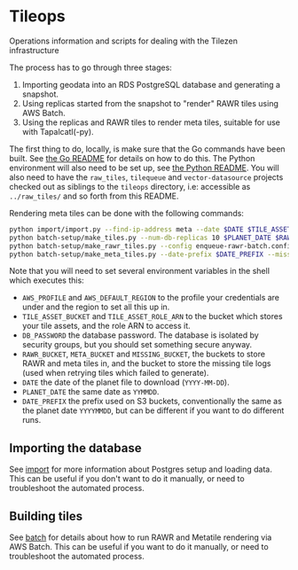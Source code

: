 # Tileops
Operations information and scripts for dealing with the Tilezen infrastructure

The process has to go through three stages:

1. Importing geodata into an RDS PostgreSQL database and generating a snapshot.
2. Using replicas started from the snapshot to "render" RAWR tiles using AWS Batch.
3. Using the replicas and RAWR tiles to render meta tiles, suitable for use with Tapalcatl(-py).

The first thing to do, locally, is make sure that the Go commands have been built. See [the Go README](go/README.md) for details on how to do this. The Python environment will also need to be set up, see [the Python README](doc/import/README.md). You will also need to have the `raw_tiles`, `tilequeue` and `vector-datasource` projects checked out as siblings to the `tileops` directory, i.e: accessible as `../raw_tiles/` and so forth from this README.

Rendering meta tiles can be done with the following commands:

```sh
python import/import.py --find-ip-address meta --date $DATE $TILE_ASSET_BUCKET $AWS_DEFAULT_REGION $TILE_ASSET_ROLE_ARN $DB_PASSWORD
python batch-setup/make_tiles.py --num-db-replicas 10 $PLANET_DATE $RAWR_BUCKET $META_BUCKET $DB_PASSWORD
python batch-setup/make_rawr_tiles.py --config enqueue-rawr-batch.config.yaml $RAWR_BUCKET $DATE_PREFIX
python batch-setup/make_meta_tiles.py --date-prefix $DATE_PREFIX --missing-bucket $MISSING_BUCKET $RAWR_BUCKET $META_BUCKET $DATE_PREFIX
```

Note that you will need to set several environment variables in the shell which executes this:

* `AWS_PROFILE` and `AWS_DEFAULT_REGION` to the profile your credentials are under and the region to set all this up in.
* `TILE_ASSET_BUCKET` and `TILE_ASSET_ROLE_ARN` to the bucket which stores your tile assets, and the role ARN to access it.
* `DB_PASSWORD` the database password. The database is isolated by security groups, but you should set something secure anyway.
* `RAWR_BUCKET`, `META_BUCKET` and `MISSING_BUCKET`, the buckets to store RAWR and meta tiles in, and the bucket to store the missing tile logs (used when retrying tiles which failed to generate).
* `DATE` the date of the planet file to download (`YYYY-MM-DD`).
* `PLANET_DATE` the same date as `YYMMDD`.
* `DATE_PREFIX` the prefix used on S3 buckets, conventionally the same as the planet date `YYYYMMDD`, but can be different if you want to do different runs.

## Importing the database

See [import](doc/import) for more information about Postgres setup and loading data. This can be useful if you don't want to do it manually, or need to troubleshoot the automated process.

## Building tiles

See [batch](doc/batch) for details about how to run RAWR and Metatile rendering via AWS Batch. This can be useful if you want to do it manually, or need to troubleshoot the automated process.

